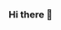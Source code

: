 ### Hi there 👋

<!--
**Osasusanoo/Osasusanoo** is a ✨ _special_ ✨ repository because its `README.md` (this file) appears on your GitHub profile.

Here are some ideas to get you started:

- 🔭 I’m currently working on Video game and class codes
- 🌱 I’m currently learning Linux and c++
- 👯 I’m looking to collaborate on Game production
- 🤔 I’m looking for help with skill development
- 💬 Ask me about C++ and python
- 📫 How to reach me: ogbeide301@gmail.com
- 😄 Pronouns: He/Him
- ⚡ Fun fact: I play Genshin
-->

